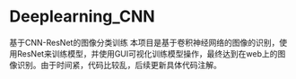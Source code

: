 # Deeplearning_CNN
基于CNN-ResNet的图像分类训练
本项目是基于卷积神经网络的图像的识别，使用ResNet来训练模型，并使用GUI可视化训练模型操作，最终达到在web上的图像识别。由于时间紧，代码比较乱，后续更新具体代码注解。
